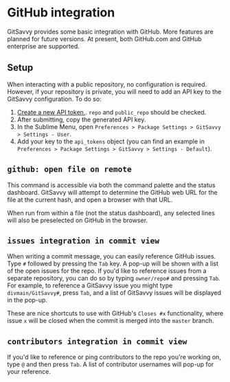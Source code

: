 # GitHub integration

GitSavvy provides some basic integration with GitHub.  More features are planned for future versions.  At present, both GitHub.com and GitHub enterprise are supported.


## Setup

When interacting with a public repository, no configuration is required.  However, if your repository is private, you will need to add an API key to the GitSavvy configuration.  To do so:

1. [Create a new API token.](https://github.com/settings/tokens/new).  `repo` and `public_repo` should be checked.
2. After submitting, copy the generated API key.
3. In the Sublime Menu, open `Preferences > Package Settings > GitSavvy > Settings - User`.
4. Add your key to the `api_tokens` object (you can find an example in `Preferences > Package Settings > GitSavvy > Settings - Default`).


## `github: open file on remote`

This command is accessible via both the command palette and the status dashboard.  GitSavvy will attempt to determine the GitHub web URL for the file at the current hash, and open a browser with that URL.

When run from within a file (not the status dashboard), any selected lines will also be preselected on GitHub in the browser.


## `issues integration in commit view`

When writing a commit message, you can easily reference GitHub issues.  Type `#` followed by pressing the `Tab` key.  A pop-up will be shown with a list of the open issues for the repo.  If you'd like to reference issues from a separate repository, you can do so by typing `owner/repo#` and pressing `Tab`.  For example, to reference a GitSavvy issue you might type `divmain/GitSavvy#`, press `Tab`, and a list of GitSavvy issues will be displayed in the pop-up.

These are nice shortcuts to use with GitHub's `Closes #x` functionality, where issue `x` will be closed when the commit is merged into the `master` branch.

## `contributors integration in commit view`

If you'd like to reference or ping contributors to the repo you're working on, type `@` and then press `Tab`.  A list of contributor usernames will pop-up for your reference.
